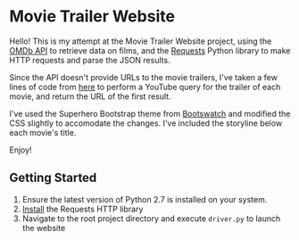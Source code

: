 # Movie Trailer Website

Hello! This is my attempt at the Movie Trailer Website project, using the [OMDb API](https://www.omdbapi.com/) to retrieve data on films, and the [Requests](http://docs.python-requests.org/en/master/) Python library to make HTTP requests and parse the JSON results.

Since the API doesn't provide URLs to the movie trailers, I've taken a few lines of code from [here](https://www.codeproject.com/Articles/873060/Python-Search-Youtube-for-Video) to perform a YouTube query for the trailer of each movie, and return the URL of the first result.

I've used the Superhero Bootstrap theme from [Bootswatch](https://bootswatch.com/#) and modified the CSS slightly to accomodate the changes. I've included the storyline below each movie's title.

Enjoy!

## Getting Started

1. Ensure the latest version of Python 2.7 is installed on your system.
2. [Install](http://docs.python-requests.org/en/master/user/install/#install) the Requests HTTP library
3. Navigate to the root project directory and execute `driver.py` to launch the website